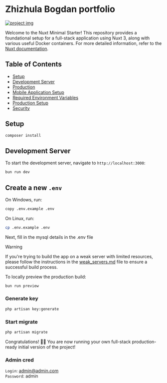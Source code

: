 # Zhizhula Bogdan portfolio

[![project img](https://raw.githubusercontent.com/Bader-Idris/nuxt3-fullstack-portfolio/26e3f86aaa361639f25b0ce933df59ea982e5e41/client/public/thumbnail.webp)](https://baderidris.com)

Welcome to the Nuxt Minimal Starter! This repository provides a foundational setup for a full-stack application using Nuxt 3, along with various useful Docker containers. For more detailed information, refer to the [Nuxt documentation](https://nuxt.com/docs/getting-started/introduction).

## Table of Contents

- [Setup](#setup)
- [Development Server](#development-server)
- [Production](#production)
- [Mobile Application Setup](#mobile-application-setup)
- [Required Environment Variables](#required-environment-variables)
- [Production Setup](#production-setup)
- [Security](#security)

## Setup
```bash
composer install
```

## Development Server

To start the development server, navigate to `http://localhost:3000`:

```bash
bun run dev
```

## Create a new `.env`

On Windows, run:

```bash
copy .env.example .env
```

On Linux, run:

```bash
cp .env.example .env
```

Next, fill in the mysql details in the .env file


> [!WARNING]  
> If you're trying to build the app on a weak server with limited resources, please follow the instructions in the [weak_servers.md](./weak_servers.md) file to ensure a successful build process.

To locally preview the production build:

```bash
bun run preview
```

### Generate key

```bash
php artisan key:generate
```

### Start migrate

```bash
php artisan migrate
```

Congratulations! 🎉👏 You are now running your own full-stack production-ready initial version of the project!

### Admin cred
`Login`: admin@admin.com<br>
`Password`: admin
